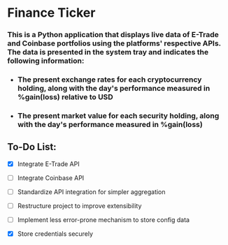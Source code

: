 # Finance Ticker

### This is a Python application that displays live data of E-Trade and Coinbase portfolios using the platforms' respective APIs.  The data is presented in the system tray and indicates the following information:
* ### The present exchange rates for each cryptocurrency holding, along with the day's performance measured in %gain(loss) relative to USD
* ### The present market value for each security holding, along with the day's performance measured in %gain(loss)

## To-Do List:
- [x] Integrate E-Trade API
- [ ] Integrate Coinbase API
- [ ] Standardize API integration for simpler aggregation
- [ ] Restructure project to improve extensibility
- [ ] Implement less error-prone mechanism to store config data
- [X] Store credentials securely

